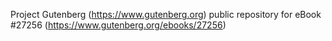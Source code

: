 Project Gutenberg (https://www.gutenberg.org) public repository for eBook #27256 (https://www.gutenberg.org/ebooks/27256)
